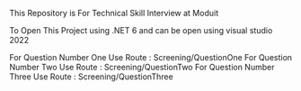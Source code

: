 This Repository is For Technical Skill Interview at Moduit

To Open This Project using .NET 6 and can be open using visual studio 2022

For Question Number One Use Route : Screening/QuestionOne For Question Number Two Use Route : Screening/QuestionTwo For Question Number Three Use Route : Screening/QuestionThree
